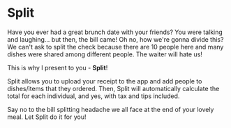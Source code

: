 # Split

Have you ever had a great brunch date with your friends? You were talking and laughing... but then, the bill came! Oh no, how we're gonna divide this? We can't ask to split the check because there are 10 people here and many dishes were shared among different people. The waiter will hate us!

This is why I present to you - **Split**!

Split allows you to upload your receipt to the app and add people to dishes/items that they ordered. Then, Split will automatically calculate the total for each individual, and yes, with tax and tips included.

Say no to the bill splitting headache we all face at the end of your lovely meal. Let Split do it for you!
